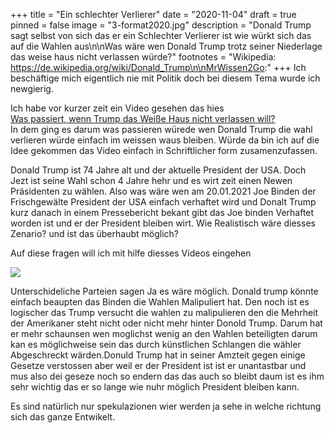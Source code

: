 +++
title = "Ein schlechter Verlierer"
date = "2020-11-04"
draft = true
pinned = false
image = "3-format2020.jpg"
description = "Donald Trump sagt selbst von sich das er ein Schlechter Verlierer ist wie würkt sich das auf die Wahlen aus\n\nWas wäre wen Donald Trump trotz seiner Niederlage das weise haus nicht verlassen würde?"
footnotes = "Wikipedia: https://de.wikipedia.org/wiki/Donald_Trump\n\nMrWissen2Go:"
+++
Ich beschäftige mich eigentlich nie mit Politik doch bei diesem Tema wurde ich newgierig.

Ich habe vor kurzer zeit ein Video gesehen das hies\
[Was passiert, wenn Trump das Weiße Haus nicht verlassen will? ](https://youtu.be/EtL5-VJBjx0)\
In dem ging es darum was passieren würede wen Donald Trump die wahl verlieren würde einfach im weissen waus bleiben. Würde da bin ich auf die Idee gekommen das Video einfach in Schriftlicher form zusamenzufassen.

Donald Trump ist 74 Jahre alt und der aktuelle President der USA. Doch Jezt ist seine Wahl schon 4 Jahre hehr und es wirt zeit einen Newen Präsidenten zu wählen. Also was wäre wen am 20.01.2021 Joe Binden der Frischgewälte President der USA einfach verhaftet wird und Donalt Trump kurz danach in einem Pressebericht bekant gibt das Joe binden Verhaftet worden ist und er der President bleiben wirt. Wie Realistisch wäre diesses Zenario? und ist das überhaubt möglich? 

Auf diese fragen will ich mit hilfe diesses Videos eingehen

![](praesi-1-.jpg)

Unterschideliche Parteien sagen Ja es wäre möglich. Donald trump könnte einfach beaupten das Binden die Wahlen Malipuliert hat. Den noch ist es logischer das Trump versucht die wahlen zu malipulieren den die Mehrheit der Amerikaner steht nicht oder nicht mehr hinter Donold Trump. Darum hat er mehr schaunsen wen moglichst wenig an den Wahlen beteiligten darum kan es möglichweise sein das durch künstlichen Schlangen die wähler Abgeschreckt wärden.Donuld Trump hat in seiner Amzteit gegen einige Gesetze verstossen aber weil er der President ist ist er unantastbar und mus also dei geseze noch so endern das das auch so bleibt daum ist es ihm sehr wichtig das er so lange wie nuhr möglich President bleiben kann.

Es sind natürlich nur spekulazionen wier werden ja sehe in welche richtung sich das ganze Entwikelt.